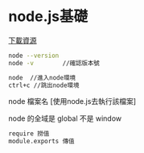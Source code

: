 <h1>node.js基礎</h1>

[下載資源](https://nodejs.org/zh-tw/download/)

```bash
node --version 
node -v        //確認版本號
```

```bash
node  //進入node環境
ctrl+c //跳出node環境
```


node 檔案名 [使用node.js去執行該檔案]<br>

node 的全域是 global 不是 window<br>

```bash
require 撈值 
module.exports 傳值 
```
